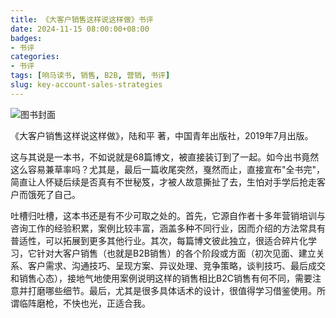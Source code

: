 ```yaml
---
title: 《大客户销售这样说这样做》书评
date: 2024-11-15 08:00:00+08:00
badges:
- 书评
categories:
- 书评
tags: [响马读书, 销售, B2B, 营销, 书评]
slug: key-account-sales-strategies
---
```


<div class="p-3 text-center">
  <img class="img-fluid" src="/images/2024/1115/book-cover.png" alt="图书封面">
</div>

《大客户销售这样说这样做》，陆和平 著，中国青年出版社，2019年7月出版。

这与其说是一本书，不如说就是68篇博文，被直接装订到了一起。如今出书竟然这么容易兼草率吗？尤其是，最后一篇收尾突然，戛然而止，直接宣布"全书完"，简直让人怀疑后续是否真有不世秘笈，才被人故意撕扯了去，生怕对手学后抢走客户而饿死了自己。

吐槽归吐槽，这本书还是有不少可取之处的。首先，它源自作者十多年营销培训与咨询工作的经验积累，案例比较丰富，涵盖多种不同行业，因而介绍的方法常具有普适性，可以拓展到更多其他行业。其次，每篇博文彼此独立，很适合碎片化学习，它针对大客户销售（也就是B2B销售）的各个阶段或方面（初次见面、建立关系、客户需求、沟通技巧、呈现方案、异议处理、竞争策略，谈判技巧、最后成交和销售心态），接地气地使用案例说明这样的销售相比B2C销售有何不同，需要注意并打磨哪些细节。最后，尤其是很多具体话术的设计，很值得学习借鉴使用。所谓临阵磨枪，不快也光，正适合我。
